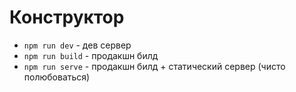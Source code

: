 # Конструктор

+ `npm run dev` - дев сервер
+ `npm run build` - продакшн билд
+ `npm run serve` - продакшн билд + статический сервер (чисто полюбоваться) 
